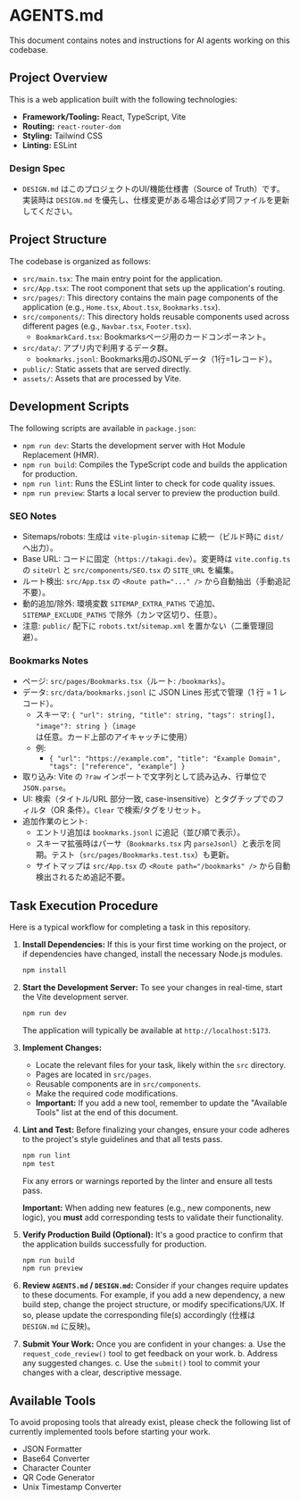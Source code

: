 # AGENTS.md

This document contains notes and instructions for AI agents working on this codebase.

## Project Overview

This is a web application built with the following technologies:

*   **Framework/Tooling:** React, TypeScript, Vite
*   **Routing:** `react-router-dom`
*   **Styling:** Tailwind CSS
*   **Linting:** ESLint

### Design Spec

- `DESIGN.md` はこのプロジェクトのUI/機能仕様書（Source of Truth）です。実装時は `DESIGN.md` を優先し、仕様変更がある場合は必ず同ファイルを更新してください。

## Project Structure

The codebase is organized as follows:

*   `src/main.tsx`: The main entry point for the application.
*   `src/App.tsx`: The root component that sets up the application's routing.
*   `src/pages/`: This directory contains the main page components of the application (e.g., `Home.tsx`, `About.tsx`, `Bookmarks.tsx`).
*   `src/components/`: This directory holds reusable components used across different pages (e.g., `Navbar.tsx`, `Footer.tsx`).
    * `BookmarkCard.tsx`: Bookmarksページ用のカードコンポーネント。
*   `src/data/`: アプリ内で利用するデータ群。
    * `bookmarks.jsonl`: Bookmarks用のJSONLデータ（1行=1レコード）。
*   `public/`: Static assets that are served directly.
*   `assets/`: Assets that are processed by Vite.

## Development Scripts

The following scripts are available in `package.json`:

*   `npm run dev`: Starts the development server with Hot Module Replacement (HMR).
*   `npm run build`: Compiles the TypeScript code and builds the application for production.
*   `npm run lint`: Runs the ESLint linter to check for code quality issues.
*   `npm run preview`: Starts a local server to preview the production build.

### SEO Notes

- Sitemaps/robots: 生成は `vite-plugin-sitemap` に統一（ビルド時に `dist/` へ出力）。
- Base URL: コードに固定（`https://takagi.dev`）。変更時は `vite.config.ts` の `siteUrl` と `src/components/SEO.tsx` の `SITE_URL` を編集。
- ルート検出: `src/App.tsx` の `<Route path="..." />` から自動抽出（手動追記不要）。
- 動的追加/除外: 環境変数 `SITEMAP_EXTRA_PATHS` で追加、`SITEMAP_EXCLUDE_PATHS` で除外（カンマ区切り、任意）。
- 注意: `public/` 配下に `robots.txt`/`sitemap.xml` を置かない（二重管理回避）。

### Bookmarks Notes

- ページ: `src/pages/Bookmarks.tsx`（ルート: `/bookmarks`）。
- データ: `src/data/bookmarks.jsonl` に JSON Lines 形式で管理（1 行 = 1 レコード）。
  - スキーマ: `{ "url": string, "title": string, "tags": string[], "image"?: string }`（`image` は任意。カード上部のアイキャッチに使用）
  - 例:
    - `{ "url": "https://example.com", "title": "Example Domain", "tags": ["reference", "example"] }`
- 取り込み: Vite の `?raw` インポートで文字列として読み込み、行単位で `JSON.parse`。
- UI: 検索（タイトル/URL 部分一致, case-insensitive）とタグチップでのフィルタ（OR 条件）。`Clear` で検索/タグをリセット。
- 追加作業のヒント:
  - エントリ追加は `bookmarks.jsonl` に追記（並び順で表示）。
  - スキーマ拡張時はパーサ（`Bookmarks.tsx` 内 `parseJsonl`）と表示を同期。テスト（`src/pages/Bookmarks.test.tsx`）も更新。
  - サイトマップは `src/App.tsx` の `<Route path="/bookmarks" />` から自動検出されるため追記不要。

## Task Execution Procedure

Here is a typical workflow for completing a task in this repository.

1.  **Install Dependencies:**
    If this is your first time working on the project, or if dependencies have changed, install the necessary Node.js modules.
    ```bash
    npm install
    ```

2.  **Start the Development Server:**
    To see your changes in real-time, start the Vite development server.
    ```bash
    npm run dev
    ```
    The application will typically be available at `http://localhost:5173`.

3.  **Implement Changes:**
    *   Locate the relevant files for your task, likely within the `src` directory.
    *   Pages are located in `src/pages`.
    *   Reusable components are in `src/components`.
    *   Make the required code modifications.
    *   **Important:** If you add a new tool, remember to update the "Available Tools" list at the end of this document.

4.  **Lint and Test:**
    Before finalizing your changes, ensure your code adheres to the project's style guidelines and that all tests pass.
    ```bash
    npm run lint
    npm test
    ```
    Fix any errors or warnings reported by the linter and ensure all tests pass.

    **Important:** When adding new features (e.g., new components, new logic), you **must** add corresponding tests to validate their functionality.

5.  **Verify Production Build (Optional):**
    It's a good practice to confirm that the application builds successfully for production.
    ```bash
    npm run build
    npm run preview
    ```

6.  **Review `AGENTS.md` / `DESIGN.md`:**
    Consider if your changes require updates to these documents. For example, if you add a new dependency, a new build step, change the project structure, or modify specifications/UX. If so, please update the corresponding file(s) accordingly (仕様は `DESIGN.md` に反映)。

7.  **Submit Your Work:**
    Once you are confident in your changes:
    a. Use the `request_code_review()` tool to get feedback on your work.
    b. Address any suggested changes.
    c. Use the `submit()` tool to commit your changes with a clear, descriptive message.

## Available Tools

To avoid proposing tools that already exist, please check the following list of currently implemented tools before starting your work.

*   JSON Formatter
*   Base64 Converter
*   Character Counter
*   QR Code Generator
*   Unix Timestamp Converter
